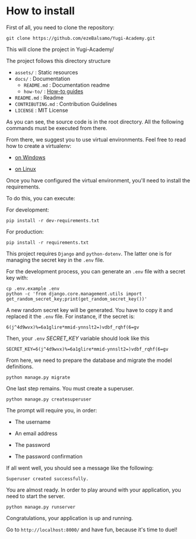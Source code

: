 # How to install

First of all, you need to clone the repository:

```shell
git clone https://github.com/ezeBalsamo/Yugi-Academy.git
```

This will clone the project in Yugi-Academy/

The project follows this directory structure

- `assets/` : Static resources
- `docs/` : Documentation
  - `README.md` : Documentation readme
  - `how-to/` : [How-to guides](https://documentation.divio.com/how-to-guides/)
- `README.md` : Readme
- `CONTRIBUTING.md` : Contribution Guidelines
- `LICENSE` : MIT License

As you can see, the source code is in the root directory.
All the following commands must be executed from there.

From there, we suggest you to use virtual environments.
Feel free to read how to create a virtualenv:

- [on Windows](how-to-create-virtualenv-on-windows.md)

- [on Linux](how-to-create-virtualenv-on-linux.md)

Once you have configured the virtual environment, you'll need to install the requirements.

To do this, you can execute:

For development:

```shell
pip install -r dev-requirements.txt
```

For production:

```shell
pip install -r requirements.txt
```

This project requires `Django` and `python-dotenv`.
The latter one is for managing the secret key in the `.env` file.

For the development process, you can generate an `.env` file with a secret key with:

```shell
cp .env.example .env
python -c 'from django.core.management.utils import get_random_secret_key;print(get_random_secret_key())'
```

A new random secret key will be generated.
You have to copy it and replaced it the `.env` file.
For instance, if the secret is:

`6(j^4d9wvx)%=6a1glire*mmid-ynnslt2=)vdbf_rqhf(6=gv`

Then, your `.env` _SECRET_KEY_ variable should look like this

`SECRET_KEY=6(j^4d9wvx)%=6a1glire*mmid-ynnslt2=)vdbf_rqhf(6=gv`

From here, we need to prepare the database and migrate the model definitions.

```shell
python manage.py migrate
```

One last step remains. You must create a superuser.

```shell
python manage.py createsuperuser
```

The prompt will require you, in order:

- The username

- An email address

- The password

- The password confirmation

If all went well, you should see a message like the following:

```
Superuser created successfully.
```

You are almost ready.
In order to play around with your application, you need to start the server.

```shell
python manage.py runserver
```

Congratulations, your application is up and running.

Go to `http://localhost:8000/` and have fun, because it's time to duel!
